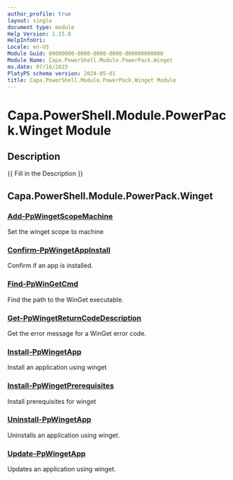 ```yaml
---
author_profile: true
layout: single
document type: module
Help Version: 1.15.0
HelpInfoUri: 
Locale: en-US
Module Guid: 00000000-0000-0000-0000-000000000000
Module Name: Capa.PowerShell.Module.PowerPack.Winget
ms.date: 07/16/2025
PlatyPS schema version: 2024-05-01
title: Capa.PowerShell.Module.PowerPack.Winget Module
---
```


# Capa.PowerShell.Module.PowerPack.Winget Module

## Description

{{ Fill in the Description }}

## Capa.PowerShell.Module.PowerPack.Winget

### [Add-PpWingetScopeMachine](Add-PpWingetScopeMachine.md)

Set the winget scope to machine

### [Confirm-PpWingetAppInstall](Confirm-PpWingetAppInstall.md)

Confirm if an app is installed.

### [Find-PpWinGetCmd](Find-PpWinGetCmd.md)

Find the path to the WinGet executable.

### [Get-PpWingetReturnCodeDescription](Get-PpWingetReturnCodeDescription.md)

Get the error message for a WinGet error code.

### [Install-PpWingetApp](Install-PpWingetApp.md)

Install an application using winget

### [Install-PpWingetPrerequisites](Install-PpWingetPrerequisites.md)

Install prerequisites for winget

### [Uninstall-PpWingetApp](Uninstall-PpWingetApp.md)

Uninstalls an application using winget.

### [Update-PpWingetApp](Update-PpWingetApp.md)

Updates an application using winget.

